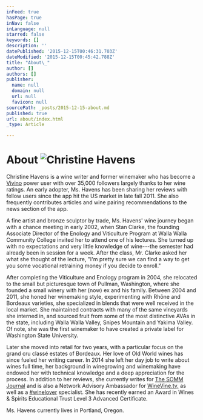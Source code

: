 ```yaml
---
inFeed: true
hasPage: true
inNav: false
inLanguage: null
starred: false
keywords: []
description: ''
datePublished: '2015-12-15T00:46:31.703Z'
dateModified: '2015-12-15T00:45:42.788Z'
title: "About\_"
author: []
authors: []
publisher:
  name: null
  domain: null
  url: null
  favicon: null
sourcePath: _posts/2015-12-15-about.md
published: true
url: about/index.html
_type: Article

---
```

# About ![Christine Havens](https://the-grid-user-content.s3-us-west-2.amazonaws.com/43fcac88-5a62-4762-9fed-ad05fb51ce13.jpg)

Christine Havens is a wine writer and former winemaker who has become a [Vivino][0]
power user with over 35,000 followers largely thanks to her wine 
ratings. An early adopter, Ms. Havens has been sharing her reviews with 
fellow users since the app hit the US market in late fall 2011\. She also
frequently contributes articles and wine pairing recommendations to the
news section of the app.

A fine artist and bronze sculptor by trade, Ms. Havens' wine journey 
began with a chance meeting in early 2002, when Stan Clarke, the 
founding Associate Director of the Enology and Viticulture Program at 
Walla Walla Community College invited her to attend one of his lectures.
She turned up with no expectations and very little knowledge of 
wine---the semester had already been in session for a week. After the 
class, Mr. Clarke asked her what she thought of the lecture, "I'm pretty
sure we can find a way to get you some vocational retraining money if 
you decide to enroll."

After completing the Viticulture and Enology program in 2004, she 
relocated to the small but picturesque town of Pullman, Washington, 
where she founded a small winery with her (now) ex and his family. 
Between 2004 and 2011, she honed her winemaking style, experimenting 
with Rhȏne and Bordeaux varieties, she specialized in blends that were 
well received in the local market. She maintained contracts with many of
the same vineyards she interned in, and sourced fruit from some of the 
most distinctive AVAs in the state, including Walla Walla Valley, Snipes
Mountain and Yakima Valley. Of note, she was the first winemaker to 
have created a private label for Washington State University.

Later she moved into retail for two years, with a particular focus on
the grand cru classé estates of Bordeaux. Her love of Old World wines 
has since fueled her writing career. In 2014 she left her day job to 
write about wines full time, her background in winegrowing and 
winemaking have endowed her with technical knowledge and a deep 
appreciation for the process. In addition to her reviews, she currently 
writes for [The SOMM Journal][1] and is also a Network Advisory Ambassador for [WineVine.tv,][2] as well as a [\#winelover][3]
specialist. She has recently earned an Award in Wines & Spirits 
Educational Trust Level 3 Advanced Certificate.

Ms. Havens currently lives in Portland, Oregon.

[0]: http://www.vivino.com/users/christine.havens
[1]: http://www.sommjournal.com/
[2]: http://www.winevine.tv/
[3]: http://www.winelover.co/